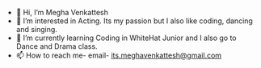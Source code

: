 - 👋 Hi, I’m Megha Venkattesh
- 👀 I’m interested in Acting. Its my passion but I also like coding, dancing and singing.
- 🌱 I’m currently learning Coding in WhiteHat Junior and I also go to Dance and Drama class.
- 📫 How to reach me- email- its.meghavenkattesh@gmail.com

<!---
itsMeghaVenkattesh/itsMeghaVenkattesh is a ✨ special ✨ repository because its `README.md` (this file) appears on your GitHub profile.
You can click the Preview link to take a look at your changes.
--->
